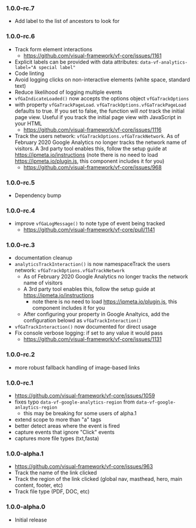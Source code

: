 ### 1.0.0-rc.7

* Add label to the list of ancestors to look for

### 1.0.0-rc.6

* Track form element interactions
  * https://github.com/visual-framework/vf-core/issues/1161
* Explicit labels can be provided with data attributes: `data-vf-analytics-label="A special label"`
* Code linting
* Avoid logging clicks on non-interactive elements (white space, standard text)
* Reduce likelihood of logging multiple events
* `vfGaIndicateLoaded()` now accepts the options object `vfGaTrackOptions`
* with property `vfGaTrackPageLoad`. `vfGaTrackOptions.vfGaTrackPageLoad` defaults to true. If you set to false, the function will _not_ track the initial page view. Useful if you track the initial page view with JavaScript in your HTML
  * https://github.com/visual-framework/vf-core/issues/1116
* Track the users network: `vfGaTrackOptions.vfGaTrackNetwork`. As of February 2020 Google Analytics no longer tracks the network name of visitors. A 3rd party tool enables this, follow the setup guide at https://ipmeta.io/instructions (note there is no need to load https://ipmeta.io/plugin.js, this component includes it for you)
  * https://github.com/visual-framework/vf-core/issues/968

### 1.0.0-rc.5

* Dependency bump

### 1.0.0-rc.4

* improve `vfGaLogMessage()` to note type of event being tracked
  * https://github.com/visual-framework/vf-core/pull/1141

### 1.0.0-rc.3

* documentation cleanup
* `analyticsTrackInteraction()` is now namespaceTrack the users network: `vfGaTrackOptions.vfGaTrackNetwork`
  - As of February 2020 Google Analytics no longer tracks the network name of visitors
  - A 3rd party tool enables this, follow the setup guide at https://ipmeta.io/instructions
    - note there is no need to load https://ipmeta.io/plugin.js, this component includes it for you
  - After configuring your property in Google Analtyics, add the configuration belowd as `vfGaTrackInteraction()`
* `vfGaTrackInteraction()` now documented for direct usage
* Fix console verbose logging: if set to any value it would pass
  * https://github.com/visual-framework/vf-core/issues/1131

### 1.0.0-rc.2

* more robust fallback handling of image-based links

### 1.0.0-rc.1

* https://github.com/visual-framework/vf-core/issues/1059
* fixes typo `data-vf-google-analytics-region` from `data-vf-google-anlaytics-region`
  * this may be breaking for some users of alpha.1
* extend scope to more than "a" tags
* better detect areas where the event is fired
* capture events that ignore "Click" events
* captures more file types (txt,fasta)

### 1.0.0-alpha.1

* https://github.com/visual-framework/vf-core/issues/963
* Track the name of the link clicked
* Track the region of the link clicked (global nav, masthead, hero, main content, footer, etc)
* Track file type (PDF, DOC, etc)

### 1.0.0-alpha.0

* Initial release
